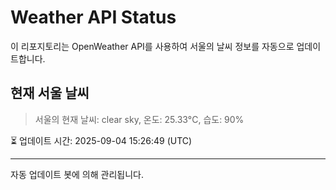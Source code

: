 
# Weather API Status

이 리포지토리는 OpenWeather API를 사용하여 서울의 날씨 정보를 자동으로 업데이트합니다.

## 현재 서울 날씨
> 서울의 현재 날씨: clear sky, 온도: 25.33°C, 습도: 90%

⏳ 업데이트 시간: 2025-09-04 15:26:49 (UTC)

---
자동 업데이트 봇에 의해 관리됩니다.
